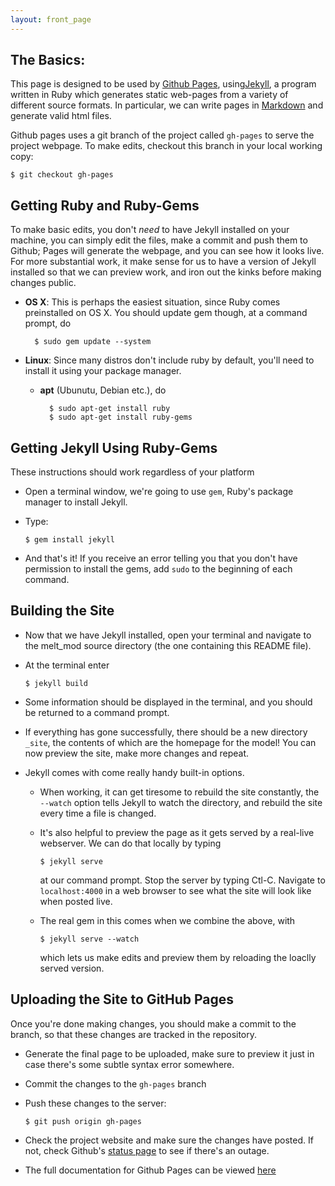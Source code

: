 ```yaml
---
layout: front_page
---
```

The Basics:
-----------

This page is designed to be used by [Github Pages](http://pages.github.com/),
using[Jekyll](http://jekyllrb.com/), a program written in Ruby
which generates static web-pages from a variety of different
source formats. In particular, we can write pages in 
[Markdown](http://daringfireball.net/projects/markdown/basics)
and generate valid html files. 

Github pages uses a git branch of the project called ```gh-pages```
to serve the project webpage.  To make edits, checkout this branch
in your local working copy:

    $ git checkout gh-pages


Getting Ruby and Ruby-Gems
---------------------------------

To make basic edits, you don't *need* to have
Jekyll installed on your machine, you can simply edit the files,
make a commit and push them to Github; Pages will generate the
webpage, and you can see how it looks live. For more substantial
work, it make sense for us to have a version of Jekyll installed
so that we can preview work, and iron out the kinks before making
changes public.

- __OS X__: This is perhaps the easiest situation, since Ruby comes
preinstalled on OS X. You should update gem though, at a command prompt,
do 

        $ sudo gem update --system
    
- __Linux__: Since many distros don't include ruby by default, you'll need
to install it using your package manager.

    * __apt__ (Ubunutu, Debian etc.), do

            $ sudo apt-get install ruby
            $ sudo apt-get install ruby-gems


Getting Jekyll Using Ruby-Gems
-------------------------------------------------
These instructions should work regardless of your platform

* Open a terminal window, we're going to use ```gem```, Ruby's 
package manager to install Jekyll.
* Type:

      $ gem install jekyll

* And that's it! If you receive an error telling you that you don't
have permission to install the gems, add ```sudo``` to the beginning of
each command.


Building the Site
-----------------

- Now that we have Jekyll installed, open your terminal
and navigate to the melt_mod source directory (the one containing this
README file).
- At the terminal enter

      $ jekyll build

- Some information should be displayed in the terminal, and you should be
returned to a command prompt.
- If everything has gone successfully, there should be a new directory
```_site```, the contents of which are the homepage for the model!
You can now preview the site, make more changes and repeat.

- Jekyll comes with come really handy built-in options.

    * When working, it can get tiresome to rebuild the site
    constantly, the ```--watch``` option tells Jekyll to watch
    the directory, and rebuild the site every time a file is changed.
    * It's also helpful to preview the page as it gets served
      by a real-live webserver. We can do that locally by typing

          $ jekyll serve

      at our command prompt. Stop the server by typing Ctl-C.
      Navigate to ```localhost:4000``` in a web browser to see what the site
      will look like when posted live. 
    * The real gem in this comes when we combine the above, with

          $ jekyll serve --watch

      which lets us make edits and preview them by reloading the
      loaclly served version.

Uploading the Site to GitHub Pages
----------------------------------

Once you're done making changes, you should make a commit to the
branch, so that these changes are tracked in the repository.

- Generate the final page to be uploaded, make sure to preview it just in
case there's some subtle syntax error somewhere.
- Commit the changes to the ```gh-pages``` branch
- Push these changes to the server:

      $ git push origin gh-pages 

- Check the project website and make sure the changes have posted. If not, check
Github's [status page](http://status.github.com) to see if there's an outage.

- The full documentation for Github Pages can be viewed [here](http://help.github.com/pages/)
